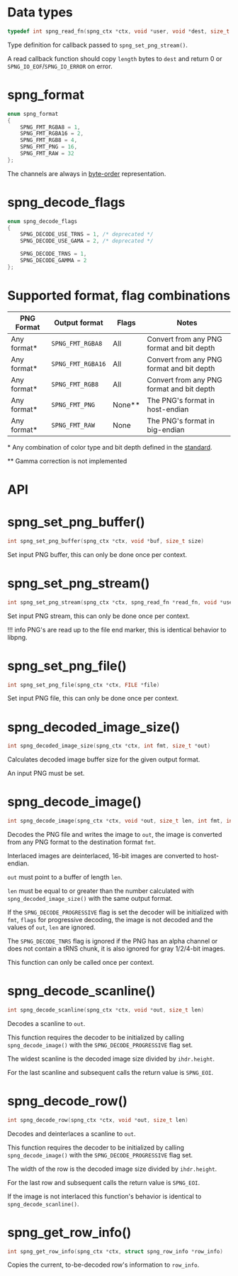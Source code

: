 # Data types

```c
typedef int spng_read_fn(spng_ctx *ctx, void *user, void *dest, size_t length)
```

Type definition for callback passed to `spng_set_png_stream()`.

A read callback function should copy `length` bytes to `dest` and return 0 or
`SPNG_IO_EOF`/`SPNG_IO_ERROR` on error.

# spng_format

```c
enum spng_format
{
    SPNG_FMT_RGBA8 = 1,
    SPNG_FMT_RGBA16 = 2,
    SPNG_FMT_RGB8 = 4,
    SPNG_FMT_PNG = 16,
    SPNG_FMT_RAW = 32
};
```

The channels are always in [byte-order](https://en.wikipedia.org/wiki/RGBA_color_model#RGBA_(byte-order)) representation.

# spng_decode_flags

```c
enum spng_decode_flags
{
    SPNG_DECODE_USE_TRNS = 1, /* deprecated */
    SPNG_DECODE_USE_GAMA = 2, /* deprecated */

    SPNG_DECODE_TRNS = 1,
    SPNG_DECODE_GAMMA = 2
};
```

# Supported format, flag combinations


| PNG Format  | Output format     | Flags  | Notes                                       |
|-------------|-------------------|--------|---------------------------------------------|
| Any format* | `SPNG_FMT_RGBA8`  | All    | Convert from any PNG format and bit depth   |
| Any format* | `SPNG_FMT_RGBA16` | All    | Convert from any PNG format and bit depth   |
| Any format* | `SPNG_FMT_RGB8`   | All    | Convert from any PNG format and bit depth   |
| Any format* | `SPNG_FMT_PNG`    | None** | The PNG's format in host-endian             |
| Any format* | `SPNG_FMT_RAW`    | None   | The PNG's format in big-endian              |

\* Any combination of color type and bit depth defined in the [standard](https://www.w3.org/TR/2003/REC-PNG-20031110/#table111).

\*\* Gamma correction is not implemented

# API

# spng_set_png_buffer()
```c
int spng_set_png_buffer(spng_ctx *ctx, void *buf, size_t size)
```

Set input PNG buffer, this can only be done once per context.

# spng_set_png_stream()
```c
int spng_set_png_stream(spng_ctx *ctx, spng_read_fn *read_fn, void *user)
```

Set input PNG stream, this can only be done once per context.

!!! info
    PNG's are read up to the file end marker, this is identical behavior to libpng.

# spng_set_png_file()
```c
int spng_set_png_file(spng_ctx *ctx, FILE *file)
```

Set input PNG file, this can only be done once per context.

# spng_decoded_image_size()
```c
int spng_decoded_image_size(spng_ctx *ctx, int fmt, size_t *out)
```

Calculates decoded image buffer size for the given output format.

An input PNG must be set.

# spng_decode_image()
```c
int spng_decode_image(spng_ctx *ctx, void *out, size_t len, int fmt, int flags)
```

Decodes the PNG file and writes the image to `out`,
the image is converted from any PNG format to the destination format `fmt`.

Interlaced images are deinterlaced, 16-bit images are converted to host-endian.

`out` must point to a buffer of length `len`.

`len` must be equal to or greater than the number calculated with
`spng_decoded_image_size()` with the same output format.

If the `SPNG_DECODE_PROGRESSIVE` flag is set the decoder will be
initialized with `fmt`, `flags` for progressive decoding,
the image is not decoded and the values of `out`, `len` are ignored.

The `SPNG_DECODE_TNRS` flag is ignored if the PNG has an alpha channel
or does not contain a tRNS chunk, it is also ignored for gray 1/2/4-bit images.

This function can only be called once per context.

# spng_decode_scanline()
```c
int spng_decode_scanline(spng_ctx *ctx, void *out, size_t len)
```

Decodes a scanline to `out`.

This function requires the decoder to be initialized by calling
`spng_decode_image()` with the `SPNG_DECODE_PROGRESSIVE` flag set.

The widest scanline is the decoded image size divided by `ihdr.height`.

For the last scanline and subsequent calls the return value is `SPNG_EOI`.

# spng_decode_row()
```c
int spng_decode_row(spng_ctx *ctx, void *out, size_t len)
```

Decodes and deinterlaces a scanline to `out`.

This function requires the decoder to be initialized by calling
`spng_decode_image()` with the `SPNG_DECODE_PROGRESSIVE` flag set.

The width of the row is the decoded image size divided by `ihdr.height`.

For the last row and subsequent calls the return value is `SPNG_EOI`.

If the image is not interlaced this function's behavior is identical to
`spng_decode_scanline()`.

# spng_get_row_info()
```c
int spng_get_row_info(spng_ctx *ctx, struct spng_row_info *row_info)
```

Copies the current, to-be-decoded row's information to `row_info`.
